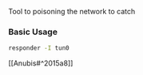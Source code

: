 Tool to poisoning the network to catch 
### Basic Usage
```bash
responder -I tun0
```
[[Anubis#^2015a8]]
